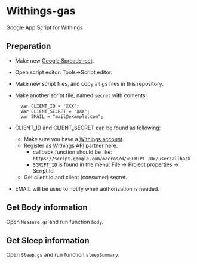 # Withings-gas
Google App Script for Withings

## Preparation

* Make new [Google Spreadsheet](https://sheet.new).
* Open script editor: Tools->Script editor.
* Make new script files, and copy all gs files in this repository.
* Make another script file, named `secret` with contents:

        var CLIENT_ID = 'XXX';
        var CLIENT_SECRET = 'XXX';
        var EMAIL = "mail@example.com";

* CLIENT_ID and CLIENT_SECRET can be found as following:
    * Make sure you have a [Withings account](https://account.withings.com/connectionuser/account_create).
    * Register as [Withings API partner here](https://account.withings.com/partner/add_oauth2).
        * callback function should be like: `https://script.google.com/macros/d/<SCRIPT_ID>/usercallback`
        * `SCRIPT_ID` is found in the menu: File -> Project properties -> Script Id 
    * Get client id and client (consumer) secret.
* EMAIL will be used to notify when authorization is needed.

## Get Body information
Open `Measure.gs` and run function `body`.

## Get Sleep information
Open `Sleep.gs` and run function `sleepSummary`.
